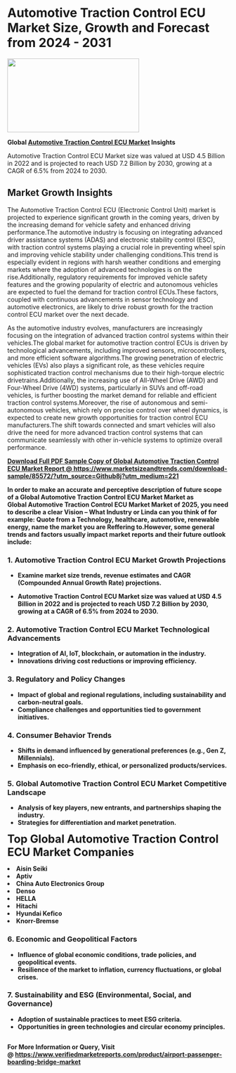 <H1>Automotive Traction Control ECU Market Size, Growth and Forecast from 2024 - 2031</H1><img class="aligncenter size-medium wp-image-584254" src="https://thirdeyenews.in/wp-content/uploads/2024/09/Global-Market-Research-300x168.jpeg" alt="" width="300" height="168" /><p><strong>Global&nbsp;<a href="https://www.marketsizeandtrends.com/download-sample/85572/?utm_source=Github8j?utm_medium=221">Automotive Traction Control ECU Market</a> Insights</strong></p><p>Automotive Traction Control ECU Market size was valued at USD 4.5 Billion in 2022 and is projected to reach USD 7.2 Billion by 2030, growing at a CAGR of 6.5% from 2024 to 2030.</p><p><h2>Market Growth Insights</h2> <p>The Automotive Traction Control ECU (Electronic Control Unit) market is projected to experience significant growth in the coming years, driven by the increasing demand for vehicle safety and enhanced driving performance.The automotive industry is focusing on integrating advanced driver assistance systems (ADAS) and electronic stability control (ESC), with traction control systems playing a crucial role in preventing wheel spin and improving vehicle stability under challenging conditions.This trend is especially evident in regions with harsh weather conditions and emerging markets where the adoption of advanced technologies is on the rise.Additionally, regulatory requirements for improved vehicle safety features and the growing popularity of electric and autonomous vehicles are expected to fuel the demand for traction control ECUs.These factors, coupled with continuous advancements in sensor technology and automotive electronics, are likely to drive robust growth for the traction control ECU market over the next decade.</p> <p><strong><a href="#"></a></strong></p> <p>As the automotive industry evolves, manufacturers are increasingly focusing on the integration of advanced traction control systems within their vehicles.The global market for automotive traction control ECUs is driven by technological advancements, including improved sensors, microcontrollers, and more efficient software algorithms.The growing penetration of electric vehicles (EVs) also plays a significant role, as these vehicles require sophisticated traction control mechanisms due to their high-torque electric drivetrains.Additionally, the increasing use of All-Wheel Drive (AWD) and Four-Wheel Drive (4WD) systems, particularly in SUVs and off-road vehicles, is further boosting the market demand for reliable and efficient traction control systems.Moreover, the rise of autonomous and semi-autonomous vehicles, which rely on precise control over wheel dynamics, is expected to create new growth opportunities for traction control ECU manufacturers.The shift towards connected and smart vehicles will also drive the need for more advanced traction control systems that can communicate seamlessly with other in-vehicle systems to optimize overall performance.</p> <p><strong><a href="#"></p><p><span class=""><strong>Download Full PDF Sample Copy of Global Automotive Traction Control ECU Market Report</strong> @ <a href="https://www.marketsizeandtrends.com/download-sample/85572/?utm_source=Github8j?utm_medium=221" target="_blank">https://www.marketsizeandtrends.com/download-sample/85572/?utm_source=Github8j?utm_medium=221</a></span></p><p>In order to make an accurate and perceptive description of future scope of a Global&nbsp;Automotive Traction Control ECU Market Market as Global&nbsp;Automotive Traction Control ECU Market Market of 2025, you need to describe a clear Vision &ndash; What Industry or Linda can you think of for example: Quote from a Technology, healthcare, automotive, renewable energy, name the market you are Reffering to.However, some general trends and factors usually impact market reports and their future outlook include:</p><h3>1.&nbsp;<strong>Automotive Traction Control ECU Market Growth Projections</strong></h3><ul><li>Examine market size trends, revenue estimates and CAGR (Compounded Annual Growth Rate) projections.</li><li><p>Automotive Traction Control ECU Market size was valued at USD 4.5 Billion in 2022 and is projected to reach USD 7.2 Billion by 2030, growing at a CAGR of 6.5% from 2024 to 2030.</p></li></ul><h3>2.&nbsp;<strong>Automotive Traction Control ECU Market Technological Advancements</strong></h3><ul><li>Integration of AI, IoT, blockchain, or automation in the industry.</li><li>Innovations driving cost reductions or improving efficiency.</li></ul><h3>3.&nbsp;<strong>Regulatory and Policy Changes</strong></h3><ul><li>Impact of global and regional regulations, including sustainability and carbon-neutral goals.</li><li>Compliance challenges and opportunities tied to government initiatives.</li></ul><h3>4.&nbsp;<strong>Consumer Behavior Trends</strong></h3><ul><li>Shifts in demand influenced by generational preferences (e.g., Gen Z, Millennials).</li><li>Emphasis on eco-friendly, ethical, or personalized products/services.</li></ul><h3>5.&nbsp;<strong>Global Automotive Traction Control ECU Market Competitive Landscape</strong></h3><ul><li>Analysis of key players, new entrants, and partnerships shaping the industry.</li><li>Strategies for differentiation and market penetration.</li></ul><p data-pm-slice="1 1 []"><span style="color: inherit; font-family: inherit; font-size: 25px;">Top Global Automotive Traction Control ECU Market Companies</span></p><div class="" data-test-id=""><p><li>Aisin Seiki</li><li> Aptiv</li><li> China Auto Electronics Group</li><li> Denso</li><li> HELLA</li><li> Hitachi</li><li> Hyundai Kefico</li><li> Knorr-Bremse</li></p></div><h3>6.&nbsp;<strong>Economic and Geopolitical Factors</strong></h3><ul><li>Influence of global economic conditions, trade policies, and geopolitical events.</li><li>Resilience of the market to inflation, currency fluctuations, or global crises.</li></ul><h3>7.&nbsp;<strong>Sustainability and ESG (Environmental, Social, and Governance)</strong></h3><ul><li>Adoption of sustainable practices to meet ESG criteria.</li><li>Opportunities in green technologies and circular economy principles.</li></ul><h2><strong style="font-size: 14px;">For More Information or Query, Visit @&nbsp;</strong><a style="background-color: #ffffff; font-size: 14px;" href="https://www.marketsizeandtrends.com/report/automotive-traction-control-ecu-market/" target="_blank">https://www.verifiedmarketreports.com/product/airport-passenger-boarding-bridge-market</a></h2>